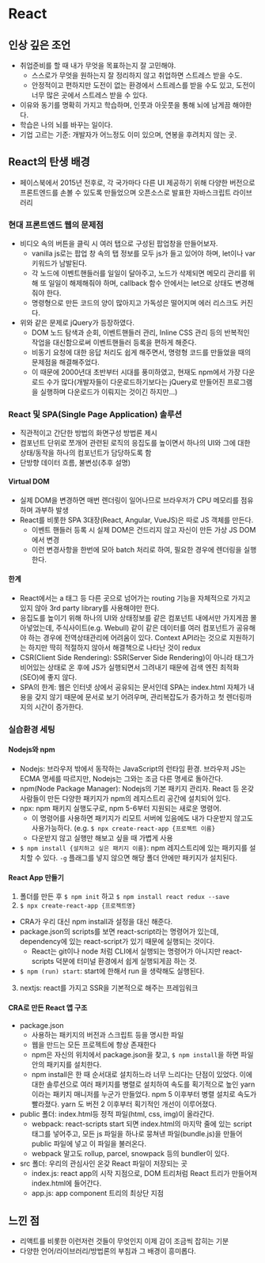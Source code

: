 # React
## 인상 깊은 조언
- 취업준비를 할 때 내가 무엇을 목표하는지 잘 고민해야. 
  - 스스로가 무엇을 원하는지 잘 정리하지 않고 취업하면 스트레스 받을 수도.
  - 안정적이고 편하지만 도전이 없는 환경에서 스트레스를 받을 수도 있고, 도전이 너무 많은 곳에서 스트레스 받을 수 있다.
- 이유와 동기를 명확히 가지고 학습하며, 인풋과 아웃풋을 통해 뇌에 남게끔 해야한다.
- 학습은 나의 뇌를 바꾸는 일이다.
- 기업 고르는 기준: 개발자가 어느정도 이미 있으며, 연봉을 후려치지 않는 곳.

## React의 탄생 배경
- 페이스북에서 2015년 전후로, 각 국가마다 다른 UI 제공하기 위해 다양한 버전으로 프론트엔드를 손볼 수 있도록 만들었으며 오픈소스로 발표한 자바스크립트 라이브러리

### 현대 프론트엔드 웹의 문제점
- 비디오 속의 버튼을 클릭 시 여러 탭으로 구성된 팝업창을 만들어보자.
  - vanilla js로는 팝업 창 속의 탭 정보를 모두 js가 들고 있어야 하며, let이나 var 키워드가 남발된다. 
  - 각 노드에 이벤트핸들러를 일일이 달아주고, 노드가 삭제되면 메모리 관리를 위해 또 일일이 해제해줘야 하며, callback 함수 안에서는 let으로 상태도 변경해줘야 한다.
  - 명령형으로 만든 코드의 양이 많아지고 가독성은 떨어지며 에러 리스크도 커진다. 
- 위와 같은 문제로 jQuery가 등장하였다.
  - DOM 노드 탐색과 순회, 이벤트핸들러 관리, Inline CSS 관리 등의 반복적인 작업을 대신함으로써 이벤트핸들러 등록을 편하게 해준다.
  - 비동기 요청에 대한 응답 처리도 쉽게 해주면서, 명령형 코드를 만들었을 때의 문제점을 해결해주었다.
  - 이 때문에 2000년대 초반부터 시대를 풍미하였고, 현재도 npm에서 가장 다운로드 수가 많다(개발자들이 다운로드하기보다는 jQuery로 만들어진 프로그램을 실행하며 다운로드가 이뤄지는 것이긴 하지만...)

### React 및 SPA(Single Page Application) 솔루션
- 직관적이고 간단한 방법의 화면구성 방법론 제시
- 컴포넌트 단위로 쪼개어 관련된 로직의 응집도를 높이면서 하나의 UI와 그에 대한 상태/동작을 하나의 컴포넌트가 담당하도록 함
- 단방향 데이터 흐름, 불변성(추후 설명)

#### Virtual DOM
- 실제 DOM을 변경하면 매번 렌더링이 일어나므로 브라우저가 CPU 메모리를 점유하며 과부하 발생 
- React를 비롯한 SPA 3대장(React, Angular, VueJS)은 따로 JS 객체를 만든다.
  - 이벤트 핸들러 등록 시 실제 DOM은 건드리지 않고 자신이 만든 가상 JS DOM에서 변경
  - 이런 변경사항을 한번에 모아 batch 처리로 하여, 필요한 경우에 렌더링을 실행한다.

#### 한계
- React에서는 a 태그 등 다른 곳으로 넘어가는 routing 기능을 자체적으로 가지고 있지 않아 3rd party library를 사용해야만 한다.
- 응집도를 높이기 위해 하나의 UI와 상태정보를 같은 컴포넌트 내에서만 가지게끔 몰아넣었는데, 주식사이트(e.g. Webull) 같이 같은 데이터를 여러 컴포넌트가 공유해야 하는 경우에 전역상태관리에 어려움이 있다. Context API라는 것으로 지원하기는 하지만 딱히 적절하지 않아서 해결책으로 나타난 것이 redux
- CSR(Client Side Rendering): SSR(Server Side Rendering)이 아니라 태그가 비어있는 상태로 온 후에 JS가 실행되면서 그려내기 때문에 검색 엔진 최적화(SEO)에 좋지 않다.
- SPA의 한계: 웹은 인터넷 상에서 공유되는 문서인데 SPA는 index.html 자체가 내용을 갖지 않기 때문에 문서로 보기 어려우며, 관리복잡도가 증가하고 첫 렌더링까지의 시간이 증가한다. 

### 실습환경 세팅
#### Nodejs와 npm
- Nodejs: 브라우저 밖에서 동작하는 JavaScript의 런타임 환경. 브라우저 JS는 ECMA 명세를 따르지만, Nodejs는 그와는 조금 다른 명세로 돌아간다.
- npm(Node Package Manager): Nodejs의 기본 패키지 관리자. React 등 온갖 사람들이 만든 다양한 패키지가 npm의 레지스트리 공간에 설치되어 있다.
- npx: npm 패키지 실행도구로, npm 5-6부터 지원되는 새로운 명령어.
  - 이 명령어를 사용하면 패키지가 리모트 서버에 있음에도 내가 다운받지 않고도 사용가능하다. (e.g. `$ npx create-react-app {프로젝트 이름}`
  - 다운받지 않고 실행만 해보고 싶을 때 가볍게 사용
- `$ npm install {설치하고 싶은 패키지 이름}`: npm 레지스트리에 있는 패키지를 설치할 수 있다. `-g` 플래그를 넣지 않으면 해당 폴더 안에만 패키지가 설치된다.

#### React App 만들기
1. 폴더를 만든 후 `$ npm init` 하고 `$ npm install react redux --save`
2. `$ npx create-react-app {프로젝트명}`
  - CRA가 우리 대신 npm install과 설정을 대신 해준다.
  - package.json의 scripts를 보면 react-script라는 명령어가 있는데, dependency에 있는 react-script가 있기 때문에 실행되는 것이다. 
    - React는 git이나 node 처럼 CLI에서 실행되는 명령어가 아니지만 react-scripts 덕분에 터미널 환경에서 쉽게 실행되게끔 하는 것.
  - `$ npm (run) start`: start에 한해서 run 을 생략해도 실행된다.
3. nextjs: react를 가지고 SSR을 기본적으로 해주는 프레임워크

#### CRA로 만든 React 앱 구조
- package.json
  - 사용하는 패키지의 버전과 스크립트 등을 명시한 파일
  - 웹을 만드는 모든 프로젝트에 항상 존재한다
  - npm은 자신의 위치에서 package.json을 찾고, `$ npm install`을 하면 파일 안의 패키지를 설치한다.
  - npm install은 한 때 순서대로 설치하느라 너무 느리다는 단점이 있었다. 이에 대한 솔루션으로 여러 패키지를 병렬로 설치하여 속도를 획기적으로 높인 yarn이라는 패키지 매니저를 누군가 만들었다. npm 5 이후부터 병렬 설치로 속도가 빨라졌다. yarn 도 버전 2 이후부터 획기적인 개선이 이루어졌다.
- public 폴더: index.html등 정적 파일(html, css, img)이 올라간다. 
  - webpack: react-scripts start 되면 index.html의 마지막 줄에 있는 script 태그를 넣어주고, 모든 js 파일을 하나로 뭉쳐낸 파일(bundle.js)을 만들어 public 파일에 넣고 이 파일을 불러온다. 
  - webpack 말고도 rollup, parcel, snowpack 등의 bundler이 있다.
- src 폴더: 우리의 관심사인 온갖 React 파일이 저장되는 곳
  - index.js: react app의 시작 지점으로, DOM 트리처럼 React 트리가 만들어져 index.html에 들어간다.
  - app.js: app component 트리의 최상단 지점

## 느낀 점
- 리액트를 비롯한 이런저런 것들이 무엇인지 이제 감이 조금씩 잡히는 기분
- 다양한 언어/라이브러리/방법론의 부침과 그 배경이 흥미롭다.
